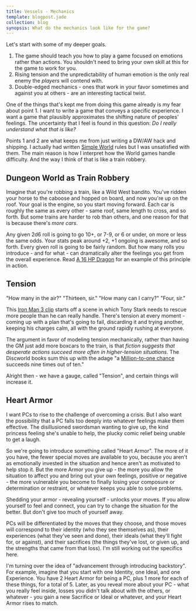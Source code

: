 ```yaml
---
title: Vessels - Mechanics
template: blogpost.jade
collection: blog
synopsis: What do the mechanics look like for the game?
---
```


Let's start with some of my deeper goals.

1. The game should teach you how to play a game focused on emotions rather than actions. You shouldn't need to bring your own skill at this for the game to work for you.
2. Rising tension and the unpredictability of human emotion is the only real enemy the *players* will contend with.
3. Double-edged mechanics - ones that work in your favor sometimes and against you at others - are an interesting tactical twist.

One of the things that's kept me from doing this game already is my fear about point 1. I want to write a game that conveys a specific experience. I want a game that plausibly approximates the shifting nature of peoples' feelings. The uncertainty that I feel is found in this question: *Do I really understand what that is like?*

Points 1 and 2 are what keeps me from just writing a DW/AW hack and shipping. I actually had written [Simple World] rules but I was unsatisfied with them. The main reason is how I interpret how the World games handle difficulty. And the way I think of that is like a train robbery.

Dungeon World as Train Robbery
------------------------------

Imagine that you're robbing a train, like a Wild West bandito. You've ridden your horse to the caboose and hopped on board, and now you're up on the roof. Your goal is the engine, so you start moving forward. Each car is roughly the same as every other - same roof, same length to cross, and so forth. But some trains are harder to rob than others, and one reason for that is because there's *more cars*.

Any given 2d6 roll is going to go 10+, or 7-9, or 6 or under, on more or less the same odds. Your stats peak around +2, +1 ongoing is awesome, and so forth. Every given roll is going to be fairly random. But how many rolls you introduce - and for what - can dramatically alter the feelings you get from the overall experience. Read [A 16 HP Dragon] for an example of this principle in action.

Tension
-------

"How many in the air?" "Thirteen, sir." "How many can I carry?" "Four, sir."

This [Iron Man 3 clip] starts off a scene in which Tony Stark needs to rescue more people than he can really handle. There's tension at every moment - coming up with a plan that's going to fail, discarding it and trying another, keeping his charges calm, all with the ground rapidly rushing at everyone.

The argument in favor of modeling tension mechanically, rather than having the GM just add more boxcars to the train, is that *fiction suggests that desperate actions succeed more often in higher-tension situations*. The Discworld books sum this up with the adage "a [Million-to-one chance] succeeds nine times out of ten."

Alright then - we have a gauge, called "Tension", and certain things will increase it.

Heart Armor
-----------

I want PCs to rise to the challenge of overcoming a crisis. But I also want the possibility that a PC falls too deeply into whatever feelings make them effective. The disillusioned swordsman wanting to give up, the kind princess feeling she's unable to help, the plucky comic relief being unable to get a laugh.

So we're going to introduce something called "Heart Armor". The more of it you have, the fewer special moves are available to you, because you aren't as emotionally invested in the situation and hence aren't as motivated to help stop it. But the more Armor you give up - the more you allow the situation to affect you and bring out your own feelings, positive or negative - the more vulnerable you become to finally losing your composure or determination or restraint, or whatever keeps you able to solve problems.

Shedding your armor - revealing yourself - unlocks your moves. If you allow yourself to feel and connect, you can try to change the situation for the better. But don't give too much of yourself away.

PCs will be differentiated by the moves that they choose, and those moves will correspond to their identity (who they see themselves as), their experiences (what they've seen and done), their ideals (what they'll fight for, or against), and their sacrifices (the things they've lost, or given up, and the strengths that came from that loss). I'm still working out the specifics here.

I'm turning over the idea of "advancement through introducing backstory". For example, imagine that you start with one Identity, one Ideal, and one Experience. You have 2 Heart Armor for being a PC, plus 1 more for each of these things, for a total of 5. Later, as you reveal more about your PC - what you really feel inside, losses you didn't talk about with the others, or whatever - you gain a new Sacrifice or Ideal or whatever, and your Heart Armor rises to match.

[A 16 HP Dragon]: http://www.latorra.org/2012/05/15/a-16-hp-dragon/
[Iron Man 3 clip]: https://www.youtube.com/watch?v=ord05-DeofY
[million-to-one chance]: http://wiki.lspace.org/mediawiki/Million-to-one_chance
[Simple World]: http://buriedwithoutceremony.com/simple-world/
